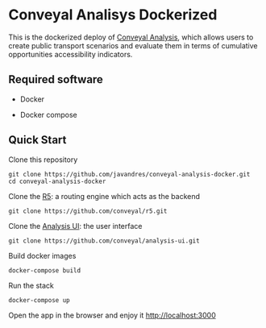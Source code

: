 # Conveyal Analisys Dockerized

This is the dockerized deploy of [Conveyal Analysis](http://conveyal.com/analysis), which allows users to create public transport scenarios and evaluate them in terms of cumulative opportunities accessibility indicators.

## Required software

- Docker

- Docker compose

## Quick Start

Clone this repository

```
git clone https://github.com/javandres/conveyal-analysis-docker.git
cd conveyal-analysis-docker
```
Clone the [R5](https://github.com/conveyal/r5): a routing engine which acts as the backend

```
git clone https://github.com/conveyal/r5.git
```

Clone the [Analysis UI](https://github.com/conveyal/analysis-ui): the user interface

```
git clone https://github.com/conveyal/analysis-ui.git
```

Build docker images

```
docker-compose build
```

Run the stack

```
docker-compose up
```

Open the app in the browser and enjoy it [http://localhost:3000](http://localhost:3000)

